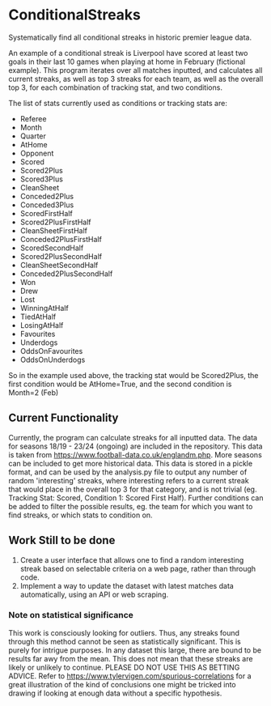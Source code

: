# ConditionalStreaks
Systematically find all conditional streaks in historic premier league data.

An example of a conditional streak is Liverpool have scored at least two goals in their last 10 games when playing at home in February (fictional example).
This program iterates over all matches inputted, and calculates all current streaks, as well as top 3 streaks for each team, as well as the overall top 3, for each combination of tracking stat, and two conditions. 

The list of stats currently used as conditions or tracking stats are:
- Referee
- Month
- Quarter
- AtHome
- Opponent
- Scored
- Scored2Plus
- Scored3Plus
- CleanSheet
- Conceded2Plus
- Conceded3Plus
- ScoredFirstHalf
- Scored2PlusFirstHalf
- CleanSheetFirstHalf
- Conceded2PlusFirstHalf
- ScoredSecondHalf
- Scored2PlusSecondHalf
- CleanSheetSecondHalf
- Conceded2PlusSecondHalf
- Won
- Drew
- Lost
- WinningAtHalf
- TiedAtHalf
- LosingAtHalf
- Favourites
- Underdogs
- OddsOnFavourites
- OddsOnUnderdogs

So in the example used above, the tracking stat would be Scored2Plus, the first condition would be AtHome=True, and the second condition is Month=2 (Feb)

## Current Functionality

Currently, the program can calculate streaks for all inputted data. The data for seasons 18/19 - 23/24 (ongoing) are included in the repository. This data is taken from https://www.football-data.co.uk/englandm.php. More seasons can be included to get more historical data. This data is stored in a pickle format, and can be used by the analysis.py file to output any number of random 'interesting' streaks, where interesting refers to a current streak that would place in the overall top 3 for that category, and is not trivial (eg. Tracking Stat: Scored, Condition 1: Scored First Half). Further conditions can be added to filter the possible results, eg. the team for which you want to find streaks, or which stats to condition on.

## Work Still to be done

1. Create a user interface that allows one to find a random interesting streak based on selectable criteria on a web page, rather than through code. 
2. Implement a way to update the dataset with latest matches data automatically, using an API or web scraping.

### Note on statistical significance

This work is consciously looking for outliers. Thus, any streaks found through this method cannot be seen as statistically significant. This is purely for intrigue purposes. In any dataset this large, there are bound to be results far awy from the mean. This does not mean that these streaks are likely or unlikely to continue. PLEASE DO NOT USE THIS AS BETTING ADVICE. Refer to https://www.tylervigen.com/spurious-correlations for a great illustration of the kind of conclusions one might be tricked into drawing if looking at enough data without a specific hypothesis.
